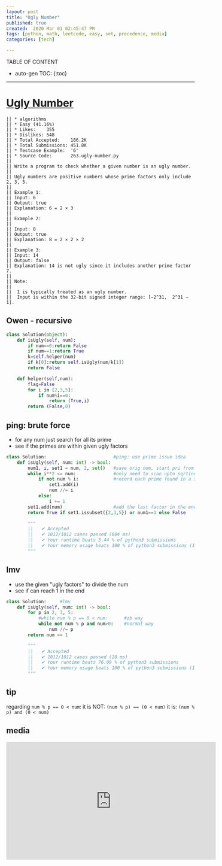 ```yaml
---
layout: post
title: "Ugly Number"
published: true
created:  2020 Mar 01 02:45:47 PM
tags: [python, math, leetcode, easy, set, precedence, media]
categories: [tech]

---
```


TABLE OF CONTENT

* auto-gen TOC:
{:toc}

- - -

# [Ugly Number](https://leetcode.com/problems/ugly-number/submissions/)

    || * algorithms
    || * Easy (41.16%)
    || * Likes:    355
    || * Dislikes: 548
    || * Total Accepted:    186.2K
    || * Total Submissions: 451.8K
    || * Testcase Example:  '6'
    || * Source Code:       263.ugly-number.py
    || 
    || Write a program to check whether a given number is an ugly number.
    || 
    || Ugly numbers are positive numbers whose prime factors only include 2, 3, 5.
    || 
    || Example 1:
    || Input: 6
    || Output: true
    || Explanation: 6 = 2 × 3
    || 
    || Example 2:
    || 
    || Input: 8
    || Output: true
    || Explanation: 8 = 2 × 2 × 2
    || 
    || Example 3:
    || Input: 14
    || Output: false 
    || Explanation: 14 is not ugly since it includes another prime factor 7.
    || 
    || Note:
    || 
    || 	1 is typically treated as an ugly number.
    || 	Input is within the 32-bit signed integer range: [−2^31,  2^31 − 1].

## Owen - recursive

```python
class Solution(object):
    def isUgly(self, num):
        if num==0:return False
        if num==1:return True
        k=self.helper(num)
        if k[0]:return self.isUgly(num/k[1])
        return False

    def helper(self,num):
        flag=False
        for i in [2,3,5]:
            if num%i==0:
                return (True,i)
        return (False,0)
```

## ping: brute force

* for any num just search for all its prime
* see if the primes are within given ugly factors

```python
class Solution:                         #ping: use prime issue idea
    def isUgly(self, num: int) -> bool:
        num1, i, set1 = num, 2, set()   #save orig num, start pri from 2
        while i**2 <= num:              #only need to scan upto sqrt(num)
            if not num % i:             #record each prime found in a set
                set1.add(i)
                num //= i
            else:
                i += 1
        set1.add(num)                   #add the last factor in the end
        return True if set1.issubset({2,3,5}) or num1==1 else False

        """
        ||   ✔ Accepted
        ||   ✔ 1012/1012 cases passed (604 ms)
        ||   ✔ Your runtime beats 5.44 % of python3 submissions
        ||   ✔ Your memory usage beats 100 % of python3 submissions (12.7 MB)
        """
```

## lmv

* use the given "ugly factors" to divide the num
* see if can reach 1 in the end

```python
class Solution:     #lmv
    def isUgly(self, num: int) -> bool:
        for p in 2, 3, 5:
            #while num % p == 0 < num:      #zb way
            while not num % p and num>0:    #normal way
                num //= p
        return num == 1

        """
        ||   ✔ Accepted
        ||   ✔ 1012/1012 cases passed (28 ms)
        ||   ✔ Your runtime beats 76.09 % of python3 submissions
        ||   ✔ Your memory usage beats 100 % of python3 submissions (12.8 MB)
        """
```

## tip

regarding `num % p == 0 < num`:
it is NOT: `(num % p) == (0 < num)`
it is: `(num % p) and (0 < num)`

## media

<iframe width="560" height="315" src="https://www.youtube.com/embed/Wz4WWds2HjQ" frameborder="0" allow="accelerometer; autoplay; encrypted-media; gyroscope; picture-in-picture" allowfullscreen></iframe>
